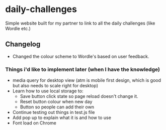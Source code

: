 # daily-challenges
 Simple website built for my partner to link to all the daily challenges (like Wordle etc.)

## Changelog
- Changed the colour scheme to Wordle's based on user feedback. 

### Things i'd like to implement later (when I have the knowledge)
- media query for desktop view (atm is mobile first design, which is good but also needs to scale right for desktop)
- Learn how to use local storage to: 
    - Save button click state so page reload doesn't change it.
    -  Reset button colour when new day
    -  Button so people can add their own
- Continue testing out things in test.js file
- Add pop up to explain what it is and how to use
- Font load on Chrome
